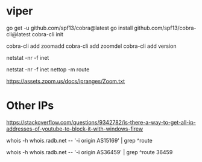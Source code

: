 # viper
go get -u github.com/spf13/cobra@latest
go install github.com/spf13/cobra-cli@latest
cobra-cli init

cobra-cli add zoomadd
cobra-cli add zoomdel
cobra-cli add version



netstat -nr -f inet

netstat -nr -f inet
nettop -m route

https://assets.zoom.us/docs/ipranges/Zoom.txt


# Other IPs
https://stackoverflow.com/questions/9342782/is-there-a-way-to-get-all-ip-addresses-of-youtube-to-block-it-with-windows-firew

whois -h whois.radb.net -- '-i origin AS15169' | grep ^route

whois -h whois.radb.net -- '-i origin AS36459' | grep ^route
36459
